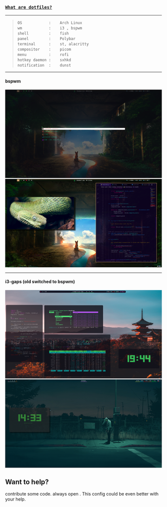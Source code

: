 ### [`What are dotfiles?`](https://wiki.archlinux.org/index.php/Dotfiles) 
***
>`OS            :    Arch Linux`  
`wm            :    i3 , bspwm`  
`shell         :    fish`  
`panel         :    Polybar`  
`terminal      :    st, alacritty`  
`compositor    :    picom`  
`menu          :    rofi`  
`hotkey daemon :    sxhkd`  
`notification  :    dunst`  
***

  

#### bspwm
 ![alt text](https://github.com/spctr01/dotfiles/blob/master/imgs/rofi.png)
 ![alt text](https://github.com/spctr01/dotfiles/blob/master/imgs/3.png)

-----------------------------
 #### i3-gaps (old switched to bspwm)
 ![alt text](https://github.com/spctr01/dotfiles/blob/master/imgs/1.png)
 ![alt text](https://github.com/spctr01/dotfiles/blob/master/imgs/2.png)
 
 ## Want to help?
contribute some code. always open .
This config could be even better with your help.
